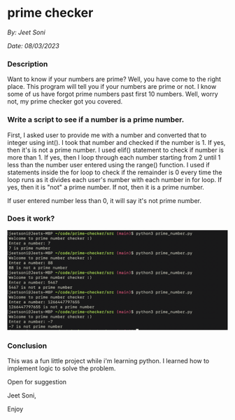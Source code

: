 # prime checker
*By: Jeet Soni*

*Date: 08/03/2023*

### **Description**

Want to know if your numbers are prime? Well, you have come to the right place. This program will tell you if your numbers are prime or not. I know some of us have forgot prime numbers past first 10 numbers. Well, worry not, my prime checker got you covered.

### **Write a script to see if a number is a prime number.**

First, I asked user to provide me with a number and converted that to integer using int(). I took that number and checked if the number is 1. If yes, then it's is not a prime number. I used elif() statement to check if number is more than 1. If yes, then I loop through each number starting from 2 until 1 less than the number user entered using the range() function. I used if statements inside the for loop to check if the remainder is 0 every time the loop runs as it divides each user's number with each number in for loop. If yes, then it is "not" a prime number. If not, then it is a prime number. 

If user entered number less than 0, it will say it's not prime number. 

### **Does it work?**

![prime-numbers](prime.png)

### **Conclusion** 

This was a fun little project while i'm learning python. I learned how to implement logic to solve the problem. 

Open for suggestion

Jeet Soni,

Enjoy


